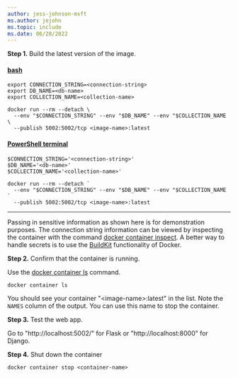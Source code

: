 ```yaml
---
author: jess-johnson-msft
ms.author: jejohn
ms.topic: include
ms.date: 06/28/2022
---
```


**Step 1.** Build the latest version of the image.

#### [bash](#tab/terminal-bash)

```Docker
export CONNECTION_STRING=<connection-string>
export DB_NAME=<db-name>
export COLLECTION_NAME=<collection-name>

docker run --rm --detach \
  --env "$CONNECTION_STRING" --env "$DB_NAME" --env "$COLLECTION_NAME \
  --publish 5002:5002/tcp <image-name>:latest  
```

#### [PowerShell terminal](#tab/terminal-powershell)

```Docker
$CONNECTION_STRING='<connection-string>'
$DB_NAME='<db-name>'
$COLLECTION_NAME='<collection-name>'

docker run --rm --detach `
  --env "$CONNECTION_STRING" --env "$DB_NAME" --env "$COLLECTION_NAME `
  --publish 5002:5002/tcp <image-name>:latest  
```

---

Passing in sensitive information as shown here is for demonstration purposes. The connection string information can be viewed by inspecting the container with the command [docker container inspect](https://docs.docker.com/engine/reference/commandline/container_inspect/). A better way to handle secrets is to use the [BuildKit](https://docs.docker.com/develop/develop-images/build_enhancements/) functionality of Docker.

**Step 2.** Confirm that the container is running.

Use the [docker container ls](https://docs.docker.com/engine/reference/commandline/container_ls/) command.

```Docker
docker container ls
```

You should see your container "\<image-name>:latest" in the list. Note the `NAMES` column of the output. You can use this name to stop the container.

**Step 3.** Test the web app.

Go to "http://localhost:5002/" for Flask or "http://localhost:8000" for Django.

**Step 4.** Shut down the container

```Docker
docker container stop <container-name>
```
